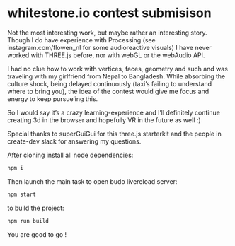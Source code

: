 whitestone.io contest submisison
===================

Not the most interesting work, but maybe rather an interesting story. Though I do have experience with Processing (see instagram.com/flowen_nl for some audioreactive visuals) I have never worked with THREE.js before, nor with webGL or the webAudio API.

I had no clue how to work with vertices, faces, geometry and such and was traveling with my girlfriend from Nepal to Bangladesh. While absorbing the culture shock, being delayed continuously (taxi’s failing to understand where to bring you), the idea of the contest would give me focus and energy to keep pursue’ing this. 

So I would say it’s a crazy learning-experience and I’ll definitely continue creating 3d in the browser and hopefully VR in the future as well :)

Special thanks to superGuiGui for this three.js.starterkit and the people in create-dev slack for answering my questions. 


After cloning install all node dependencies:
```bash
npm i
```

Then launch the main task to open budo livereload server:
```bash
npm start
```

to build the project:
```bash
npm run build
```


You are good to go !
